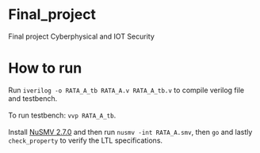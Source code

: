 # Final_project
Final project Cyberphysical and IOT Security 
# How to run
Run `iverilog -o RATA_A_tb RATA_A.v RATA_A_tb.v` to compile verilog file and testbench. <br/><br/>
To run testbench: `vvp RATA_A_tb`. <br/><br/>
Install [NuSMV 2.7.0](https://nusmv.fbk.eu/) and then run `nusmv -int RATA_A.smv`, then `go` and lastly `check_property` to verify the LTL specifications.
